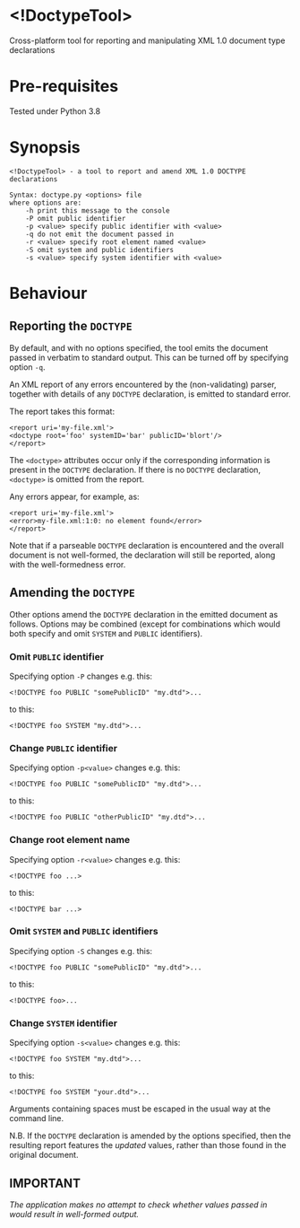 # <!DoctypeTool> 
Cross-platform tool for reporting and manipulating XML 1.0 document type declarations

# Pre-requisites
Tested under Python 3.8

# Synopsis
```
<!DoctypeTool> - a tool to report and amend XML 1.0 DOCTYPE declarations

Syntax: doctype.py <options> file
where options are:
    -h print this message to the console
    -P omit public identifier
    -p <value> specify public identifier with <value>
    -q do not emit the document passed in
    -r <value> specify root element named <value>
    -S omit system and public identifiers
    -s <value> specify system identifier with <value>
```    

# Behaviour
## Reporting the `DOCTYPE`
By default, and with no options specified, the tool emits the document passed in verbatim to standard output. This can be turned off by specifying option `-q`.

An XML report of any errors encountered by the (non-validating) parser, together with details of any `DOCTYPE` declaration, is emitted to standard error.

The report takes this format:

```
<report uri='my-file.xml'>
<doctype root='foo' systemID='bar' publicID='blort'/>
</report>
```

The `<doctype>` attributes occur only if the corresponding information is present in the `DOCTYPE` declaration.
If there is no `DOCTYPE` declaration, `<doctype>` is omitted from the report.

Any errors appear, for example, as:

```
<report uri='my-file.xml'>
<error>my-file.xml:1:0: no element found</error>
</report>
```

Note that if a parseable `DOCTYPE` declaration is encountered and the overall document is not well-formed, the declaration will still be reported, along with the well-formedness error.

## Amending the `DOCTYPE`
Other options amend the `DOCTYPE` declaration in the emitted document as follows. Options may be combined (except for combinations which would both specify and omit `SYSTEM` and `PUBLIC` identifiers).

### Omit `PUBLIC` identifier
Specifying option `-P` changes e.g. this:

```
<!DOCTYPE foo PUBLIC "somePublicID" "my.dtd">... 
```

to this:

```
<!DOCTYPE foo SYSTEM "my.dtd">... 
```

### Change `PUBLIC` identifier
Specifying option `-p<value>` changes e.g. this:

```
<!DOCTYPE foo PUBLIC "somePublicID" "my.dtd">... 
```

to this:

```
<!DOCTYPE foo PUBLIC "otherPublicID" "my.dtd">... 
```

### Change root element name
Specifying option `-r<value>` changes e.g. this:

```
<!DOCTYPE foo ...>
```

to this:

```
<!DOCTYPE bar ...>
```

### Omit `SYSTEM` and `PUBLIC` identifiers
Specifying option `-S` changes e.g. this:

```
<!DOCTYPE foo PUBLIC "somePublicID" "my.dtd">... 
```

to this:

```
<!DOCTYPE foo>... 
```

### Change `SYSTEM` identifier
Specifying option `-s<value>` changes e.g. this:

```
<!DOCTYPE foo SYSTEM "my.dtd">... 
```

to this:

```
<!DOCTYPE foo SYSTEM "your.dtd">... 
```

Arguments containing spaces must be escaped in the usual way at the command line.

N.B. If the `DOCTYPE` declaration is amended by the options specified, then the resulting report features the _updated_ values, rather than those found in the original document.

## IMPORTANT 
*The application makes no attempt to check whether values passed in would result in well-formed output.*
